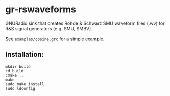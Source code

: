 # gr-rswaveforms
GNURadio sink that creates Rohde & Schwarz SMU waveform files (.wv) for R&S signal generators (e.g. SMU, SMBV).

See `examples/cosine.grc` for a simple example.

## Installation:
```
mkdir build
cd build
cmake ..
make
sudo make install
sudo ldconfig
```

